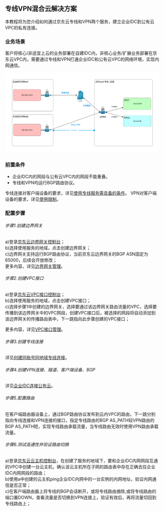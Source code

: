 ## 专线VPN混合云解决方案
本教程将为您介绍如何通过京东云专线和VPN两个服务，建立企业IDC到公有云VPC的私有连接。

### 业务场景
客户将核心/非适宜上云的业务部署在自建IDC内，非核心业务/扩展业务部署在京东云VPC内，需要通过专线和VPN打通企业IDC和公有云VPC的网络环境，实现内网通信。</br>

![](../../../../image/Networking/VPN/Introduction/work-with-directconnect.png)

### 前置条件
* 企业IDC内的网段与公有云VPC内的网段不能重叠。
* 专线和VPN均运行BGP路由协议。

专线连接对客户端设备的要求，详见[使用专线服务需具备的条件](https://docs.jdcloud.com/cn/direct-connection/direct-connect-service-overview)。
VPN对客户端设备的要求，详见[使用限制](../Introduction/Restrictions.md)。

### 配置步骤
###### 步骤1.创建边界网关

a)登录[京东云边界网关控制台](https://cns-console.jdcloud.com/host/borderGateway/list)；  </br>
b)选择使用服务的地域，点击创建边界网关；</br>
c)边界网关支持运行BGP路由协议，当前京东云边界网关的BGP ASN固定为65000，后续会开放修改；</br>
更多内容，详见[边界网关管理](../Operation-Guide/Border-Gateway-Management/Border-Gateway-Management/Border-Gateway.md)。

###### 步骤2.创建VPC接口
a)登录[京东云VPC接口控制台](https://cns-console.jdcloud.com/host/vpcAttachment/list)；  </br>
b)选择使用服务的地域，点击创建VPC接口；</br>
c)选择步骤1中创建的边界网关，选择要通过该边界网关路由流量的VPC，选择要传播到该边界网关中的VPC网段，创建VPC接口后，被选择的网段将自动添加到该边界网关的传播路由表中，下一跳指向此步骤创建的VPC接口；</br>

更多内容，详见[VPC接口管理](../Operation-Guide/Border-Gateway-Management/Border-Gateway-Management/Border-Gateway.md)。

###### 步骤3.创建专线连接
详见[创建同账号同地域专线连接](https://docs.jdcloud.com/cn/direct-connection/connect-to-the-same-account-or-region-direct-connetct)。

###### 步骤4.创建VPN连接、隧道、客户端设备、BGP
详见[企业IDC连接公有云](../Getting-Started/Connection-Into-On-Premise.md)。

###### 步骤5.配置路由
在客户端路由器设备上，通过BGP路由协议发布到云内VPC的路由，下一跳分别指向专线连接和VPN连接的接口，指定专线路由的BGP AS_PATH较VPN路由的BGP AS_PATH短，实现专线路由承载流量，当专线路由无效时使用VPN路由承载流量。

###### 步骤6.测试连通性并验证路由切换
a)登录[京东云云主机控制台](https://cns-console.jdcloud.com/host/compute/list)，在创建了服务的地域下，要和企业IDC内网网段互通的VPC中创建一台云主机，确认该云主机所在子网的路由表中存在正确去往企业IDC内网网段的路由；  </br>
b)使用a中创建的云主机ping企业IDC内网中的一台实例的内网地址，验证内网通信是否正常；</br>
c)在客户端路由器上将专线的BGP会话断开，或将专线路由摘除,或将专线路由的端口置DOWN，查看流量是否切换到VPN连接上，验证有效后，再将流量切回到专线路由上；</br>
